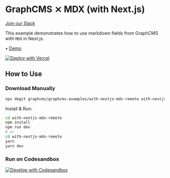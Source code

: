# GraphCMS ⨯ MDX (with Next.js)

[Join our Slack](https://slack.graphcms.com)

This example demonstrates how to use markdown fields from GraphCMS with `MDX` in Next.js.

• [Demo](https://graphcms-with-nextjs-mdx-remote.vercel.app)

[![Deploy with Vercel](https://vercel.com/button)](https://vercel.com/import/project?template=https://github.com/GraphCMS/graphcms-examples/tree/master/with-nextjs-mdx-remote)

## How to Use

### Download Manually

```bash
npx degit graphcms/graphcms-examples/with-nextjs-mdx-remote with-nextjs-mdx-remote
```

Install & Run:

```bash
cd with-nextjs-mdx-remote
npm install
npm run dev
# or
cd with-nextjs-mdx-remote
yarn
yarn dev
```

### Run on Codesandbox

[![Develop with Codesandbox](https://codesandbox.io/static/img/play-codesandbox.svg)](https://codesandbox.io/s/github/GraphCMS/graphcms-examples/tree/master/with-nextjs-mdx-remote)
